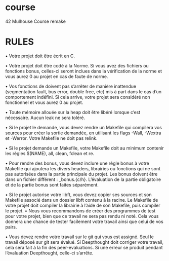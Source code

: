 # course
42 Mulhouse Course remake

# RULES
• Votre projet doit être écrit en C.

• Votre projet doit être codé à la Norme. Si vous avez des fichiers ou fonctions bonus,
  celles-ci seront inclues dans la vérification de la norme et vous aurez 0 au projet en cas de faute de norme.

• Vos fonctions de doivent pas s’arrêter de manière inattendue (segmentation fault,
  bus error, double free, etc) mis à part dans le cas d’un comportement indéfini.
  Si cela arrive, votre projet sera considéré non fonctionnel et vous aurez 0 au projet.

• Toute mémoire allouée sur la heap doit être libéré lorsque c’est nécessaire. Aucun leak ne sera toléré.

• Si le projet le demande, vous devez rendre un Makefile qui compilera vos sources pour créer la
  sortie demandée, en utilisant les flags -Wall, -Wextra et -Werror. Votre Makefile ne doit pas relink.

• Si le projet demande un Makefile, votre Makefile doit au minimum contenir les règles
  $(NAME), all, clean, fclean et re.

• Pour rendre des bonus, vous devez inclure une règle bonus à votre Makefile qui ajoutera les
  divers headers, librairies ou fonctions qui ne sont pas autorisées dans la partie principale
  du projet. Les bonus doivent être dans un fichier différent : _bonus.{c/h}. L’évaluation de
  la partie obligatoire et de la partie bonus sont faites séparément.

• Si le projet autorise votre libft, vous devez copier ses sources et son Makefile associé dans
  un dossier libft contenu à la racine. Le Makefile de votre projet doit compiler la librairie
  à l’aide de son Makefile, puis compiler le projet.
• Nous vous recommandons de créer des programmes de test pour votre projet, bien que ce travail ne
  sera pas rendu ni noté. Cela vous donnera une chance de tester facilement votre travail ainsi que celui de vos pairs.

• Vous devez rendre votre travail sur le git qui vous est assigné. Seul le travail déposé sur
  git sera évalué. Si Deepthought doit corriger votre travail, cela sera fait à la fin des
  peer-evaluations. Si une erreur se produit pendant l’évaluation Deepthought, celle-ci s’arrête.
